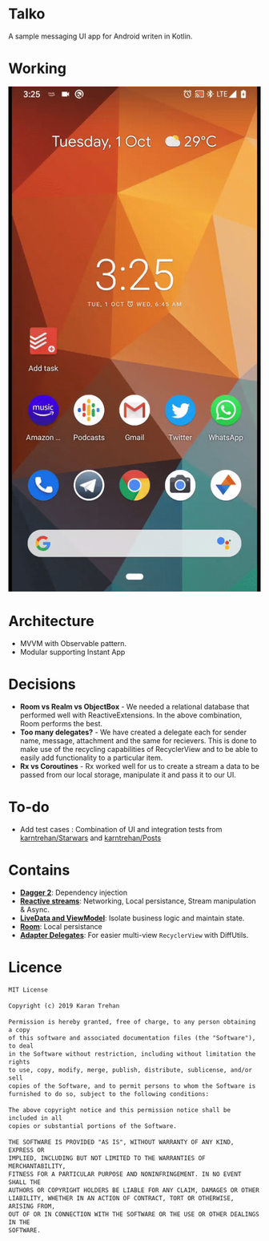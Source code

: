 # Talko
A sample messaging UI app for Android writen in Kotlin.

# Working
![Working](app_flow.gif)

# Architecture
* MVVM with Observable pattern.
* Modular supporting Instant App

# Decisions
* **Room vs Realm vs ObjectBox** - We needed a relational database that performed well with ReactiveExtensions. In the above combination, Room performs the best.
* **Too many delegates?** - We have created a delegate each for sender name, message, attachment and the same for recievers. This is done to make use of the recycling capabilities of RecyclerView and to be able to easily add functionality to a particular item.
* **Rx vs Coroutines** - Rx worked well for us to create a stream a data to be passed from our local storage, manipulate it and pass it to our UI.

# To-do
* Add test cases : Combination of UI and integration tests from [karntrehan/Starwars](https://github.com/karntrehan/Starwars) and [karntrehan/Posts](https://github.com/karntrehan/Posts/)

# Contains
* **[Dagger 2](https://dagger.dev/)**: Dependency injection
* **[Reactive streams](https://github.com/ReactiveX/RxJava)**: Networking, Local persistance, Stream manipulation & Async.
* **[LiveData and ViewModel](https://developer.android.com/topic/libraries/architecture)**: Isolate business logic and maintain state.
* **[Room](https://developer.android.com/topic/libraries/architecture/room)**: Local persistance
* **[Adapter Delegates](https://github.com/sockeqwe/AdapterDelegates)**: For easier multi-view `RecyclerView` with DiffUtils.

# Licence
    MIT License

    Copyright (c) 2019 Karan Trehan
    
    Permission is hereby granted, free of charge, to any person obtaining a copy
    of this software and associated documentation files (the "Software"), to deal
    in the Software without restriction, including without limitation the rights
    to use, copy, modify, merge, publish, distribute, sublicense, and/or sell
    copies of the Software, and to permit persons to whom the Software is
    furnished to do so, subject to the following conditions:
    
    The above copyright notice and this permission notice shall be included in all
    copies or substantial portions of the Software.
    
    THE SOFTWARE IS PROVIDED "AS IS", WITHOUT WARRANTY OF ANY KIND, EXPRESS OR
    IMPLIED, INCLUDING BUT NOT LIMITED TO THE WARRANTIES OF MERCHANTABILITY,
    FITNESS FOR A PARTICULAR PURPOSE AND NONINFRINGEMENT. IN NO EVENT SHALL THE
    AUTHORS OR COPYRIGHT HOLDERS BE LIABLE FOR ANY CLAIM, DAMAGES OR OTHER
    LIABILITY, WHETHER IN AN ACTION OF CONTRACT, TORT OR OTHERWISE, ARISING FROM,
    OUT OF OR IN CONNECTION WITH THE SOFTWARE OR THE USE OR OTHER DEALINGS IN THE
    SOFTWARE.    